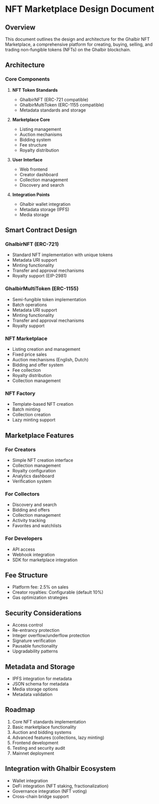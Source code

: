 # NFT Marketplace Design Document

## Overview
This document outlines the design and architecture for the Ghalbir NFT Marketplace, a comprehensive platform for creating, buying, selling, and trading non-fungible tokens (NFTs) on the Ghalbir blockchain.

## Architecture

### Core Components
1. **NFT Token Standards**
   - GhalbirNFT (ERC-721 compatible)
   - GhalbirMultiToken (ERC-1155 compatible)
   - Metadata standards and storage

2. **Marketplace Core**
   - Listing management
   - Auction mechanisms
   - Bidding system
   - Fee structure
   - Royalty distribution

3. **User Interface**
   - Web frontend
   - Creator dashboard
   - Collection management
   - Discovery and search

4. **Integration Points**
   - Ghalbir wallet integration
   - Metadata storage (IPFS)
   - Media storage

## Smart Contract Design

### GhalbirNFT (ERC-721)
- Standard NFT implementation with unique tokens
- Metadata URI support
- Minting functionality
- Transfer and approval mechanisms
- Royalty support (EIP-2981)

### GhalbirMultiToken (ERC-1155)
- Semi-fungible token implementation
- Batch operations
- Metadata URI support
- Minting functionality
- Transfer and approval mechanisms
- Royalty support

### NFT Marketplace
- Listing creation and management
- Fixed price sales
- Auction mechanisms (English, Dutch)
- Bidding and offer system
- Fee collection
- Royalty distribution
- Collection management

### NFT Factory
- Template-based NFT creation
- Batch minting
- Collection creation
- Lazy minting support

## Marketplace Features

### For Creators
- Simple NFT creation interface
- Collection management
- Royalty configuration
- Analytics dashboard
- Verification system

### For Collectors
- Discovery and search
- Bidding and offers
- Collection management
- Activity tracking
- Favorites and watchlists

### For Developers
- API access
- Webhook integration
- SDK for marketplace integration

## Fee Structure
- Platform fee: 2.5% on sales
- Creator royalties: Configurable (default 10%)
- Gas optimization strategies

## Security Considerations
- Access control
- Re-entrancy protection
- Integer overflow/underflow protection
- Signature verification
- Pausable functionality
- Upgradability patterns

## Metadata and Storage
- IPFS integration for metadata
- JSON schema for metadata
- Media storage options
- Metadata validation

## Roadmap
1. Core NFT standards implementation
2. Basic marketplace functionality
3. Auction and bidding systems
4. Advanced features (collections, lazy minting)
5. Frontend development
6. Testing and security audit
7. Mainnet deployment

## Integration with Ghalbir Ecosystem
- Wallet integration
- DeFi integration (NFT staking, fractionalization)
- Governance integration (NFT voting)
- Cross-chain bridge support
